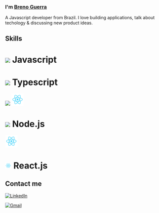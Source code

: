 ### I'm [Breno Guerra][homepage]

A Javascript developer from Brazil. I love building applications, talk about techology & discussing new product ideas.

## Skills
<p>
  <h1><img height="20" src="https://cdn.iconscout.com/icon/free/png-256/javascript-2752148-2284965.png"> Javascript</h1>
</p>
<p>
  <h1><img height="20" src="https://cdn.iconscout.com/icon/free/png-512/typescript-1174965.png"> Typescript</h1>
  <img height="40" src="https://img.icons8.com/color/452/nodejs.png">
  <img height="40" src="https://raw.githubusercontent.com/github/explore/80688e429a7d4ef2fca1e82350fe8e3517d3494d/topics/react/react.png">
</p>

<p>
  <h1><img height="20" src="https://img.icons8.com/color/452/nodejs.png"> Node.js</h1>
  <img height="40" src="https://raw.githubusercontent.com/github/explore/80688e429a7d4ef2fca1e82350fe8e3517d3494d/topics/react/react.png">
</p>

<p>
  <h1><img height="20" src="https://raw.githubusercontent.com/github/explore/80688e429a7d4ef2fca1e82350fe8e3517d3494d/topics/react/react.png"> React.js</h1>
</p>

## Contact me

[![LinkedIn](https://img.shields.io/badge/-LinkedIn-0E76A8?style=for-the-badge&logoColor=white?color=%20%2300acee&label=LinkedIn)][linkedin]

[![Gmail](https://img.shields.io/badge/-Gmail-BB001B?style=for-the-badge&logoColor=white?color=%20%2300acee&label=brenoguerradev@gmail.com)][linkedin]

[homepage]: https://github.com/brenoguerra
[tindin]: https://www.tindin.com.br
[linkedin]: https://www.linkedin.com/in/breno-guerra
